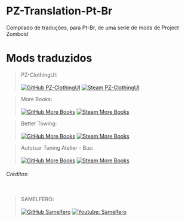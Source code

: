 # PZ-Translation-Pt-Br
Compilado de traduções, para Pt-Br, de uma serie de mods de Project Zomboid

# Mods traduzidos
>PZ-ClothingUI:<br />	
[![GitHub PZ-ClothingUI](https://img.shields.io/badge/-GitHub-gray)](https://github.com/rempAut/PZ-ClothingUI)
[![Steam PZ-ClothingUI](https://img.shields.io/badge/-Steam-black)](https://steamcommunity.com/sharedfiles/filedetails/?id=2695471997)

>More Books:<br />	
[![GitHub More Books](https://img.shields.io/badge/-GitHub-gray)]()
[![Steam More Books](https://img.shields.io/badge/-Steam-black)](https://steamcommunity.com/sharedfiles/filedetails/?id=2815857931)

>Better Towing:<br />	
[![GitHub More Books](https://img.shields.io/badge/-GitHub-gray)]()
[![Steam More Books](https://img.shields.io/badge/-Steam-black)](https://steamcommunity.com/sharedfiles/filedetails/?id=2241990680)

>Autotsar Tuning Atelier - Bus:<br />	
[![GitHub More Books](https://img.shields.io/badge/-GitHub-gray)]()
[![Steam More Books](https://img.shields.io/badge/-Steam-black)](https://steamcommunity.com/sharedfiles/filedetails/?id=2592358528)

###### Créditos:<br /><br />
>SAMELFERO:<br />	
[![GitHub Samelfero](https://img.shields.io/badge/GitHub-100000?style=for-the-badge&logo=github&logoColor=white)](https://github.com/ooicram)
[![Youtube: Samelfero](https://img.shields.io/badge/YouTube-FF0000?style=for-the-badge&logo=youtube&logoColor=white)](https://youtube.com)